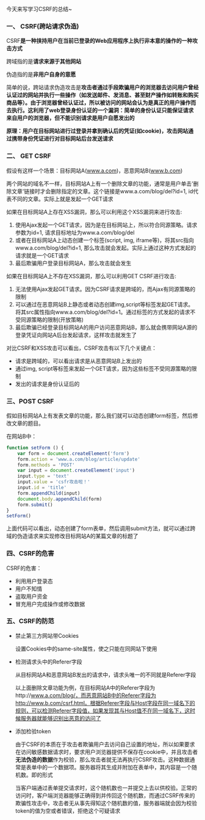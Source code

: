 今天来写学习CSRF的总结~

### 一、 CSRF(跨站请求伪造)

CSRF**是一种挟持用户在当前已登录的Web应用程序上执行非本意的操作的一种攻击方式**

跨域指的是**请求来源于其他网站**

伪造指的是**非用户自身的意愿**

简单的说，跨站请求伪造攻击是**攻击者通过手段欺骗用户的浏览器去访问用户曾经认证过的网站并执行一些操作（如发送邮件、发消息、甚至财产操作如转账和购买商品等）。由于浏览器曾经认证过，所以被访问的网站会认为是真正的用户操作而去执行。这利用了web登录身份认证的一个漏洞：简单的身份认证只能保证请求来自用户的浏览器，但不能识别请求是用户自愿发出的**

**原理：用户在目标网站进行过登录并拿到确认后的凭证(如cookie)，攻击网站通过携带身份凭证进行对目标网站后台发送请求**


### 二、 GET CSRF
假设有这样一个场景：目标网站A(www.a.com)，恶意网站B(www.b.com)

两个网站的域名不一样，目标网站A上有一个删除文章的功能，通常是用户单击'删除文章'链接时才会删除指定的文章。这个链接是www.a.com/blog/del?id=1, id代表不同的文章。实际上就是发起一个GET请求

如果在目标网站A上存在XSS漏洞，那么可以利用这个XSS漏洞来进行攻击:
1. 使用Ajax发起一个GET请求，因为是在目标网站上，所以符合同源策略。请求参数为id=1, 请求目标地址为www.a.com/blog/del
2. 或者在目标网站A上动态创建一个标签(script, img, iframe等)，将其src指向www.a.com/blog/del?id=1, 那么攻击就会发起。实际上通过这种方式发起的请求就是一个GET请求
3. 最后欺骗用户登录目标网站A，那么攻击就会发生

如果在目标网站A上不存在XSS漏洞，那么可以利用GET CSRF进行攻击:
1. 无法使用Ajax发起GET请求。因为CSRF请求是跨域的，而Ajax有同源策略的限制
2. 可以通过在恶意网站B上静态或者动态创建img,script等标签发起GET请求。将其src属性指向www.a.com/blog/del?id=1。通过标签的方式发起的请求不受同源策略的限制(开放策略)
3. 最后欺骗已经登录目标网站A的用户访问恶意网站B，那么就会携带网站A源的登录凭证向网站A后台发起请求，这样攻击就发生了


对比CSRF和XSS攻击可以看出，CSRF攻击有以下几个关键点：
- 请求是跨域的，可以看出请求是从恶意网站B上发出的
- 通过img, script等标签来发起一个GET请求，因为这些标签不受同源策略的限制
- 发出的请求是身份认证后的

### 三、POST CSRF

假如目标网站A上有发表文章的功能，那么我们就可以动态创建form标签，然后修改文章的题目。

在网站B中：
```javascript
function setForm () {
    var form = document.createElement('form')
    form.action = 'www.a.com/blog/article/update'
    form.methods = 'POST'
    var input = document.createElement('input')
    input.type = 'text'
    input.value = 'csfr攻击啦！'
    input.id = 'title'
    form.appendChild(input)
    document.body.appendChild(form)
    form.submit()
}
setForm()
```
上面代码可以看出，动态创建了form表单，然后调用submit方法，就可以通过跨域的伪造请求来实现修改目标网站A的某篇文章的标题了

### 四、CSRF的危害
CSRF的危害：
- 利用用户登录态
- 用户不知情
- 盗取用户资金
- 冒充用户完成操作或修改数据

### 五、CSRF的防范
- 禁止第三方网站带Cookies

    设置Cookies中的same-site属性，使之只能在同网站下使用
- 检测请求头中的Referer字段

    从目标网站A和恶意网站B发出的请求中，请求头唯一的不同就是Referer字段
    
    以上面删除文章功能为例，在目标网站A中的Referer字段为http://www.a.com/blog/，而恶意网站B中的Referer字段为http://www.b.com/csrf.html。根据Referer字段与Host字段在同一域名下的规则，可以检测Referer字段值，如果发现其与Host值不在同一域名下，这时候服务器就能够识别出恶意的访问了

- 添加检验token

    由于CSRF的本质在于攻击者欺骗用户去访问自己设置的地址，所以如果要求在访问敏感数据请求时，要求用户浏览器提供不保存在cookie中，并且攻击者**无法伪造的数据**作为校验，那么攻击者就无法再执行CSRF攻击。这种数据通常是表单中的一个数据项。服务器将其生成并附加在表单中，其内容是一个随机数。即<input type="hidden" name="_csrf_token" value="xxxx">的形式

    当客户端通过表单提交请求时，这个随机数也一并提交上去以供校验。正常的访问时，客户端浏览器能够正确得到并传回这个随机数，而通过CSRF传来的欺骗性攻击中，攻击者无从事先得知这个随机数的值，服务器端就会因为校验token的值为空或者错误，拒绝这个可疑请求